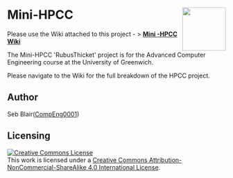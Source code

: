 # Mini-HPCC <img align="right" width="100" height="100" src="https://github.com/CompEng0001/Mini-HPCC/blob/master/Media/Logos/RubusThicket.bmp">                                                              

Please use the Wiki attached to this project - > **[Mini -HPCC Wiki](https://github.com/CompEng0001/Mini-HPCC/wiki)**

The Mini-HPCC 'RubusThicket' project is for the Advanced Computer Engineering course at the University of Greenwich. 

Please navigate to the Wiki for the full breakdown of the HPCC project.

## Author
Seb Blair([CompEng0001](https://github.com/CompEng0001))


## Licensing 
<a rel="license" href="http://creativecommons.org/licenses/by-nc-sa/4.0/">
<img alt="Creative Commons License" style="border-width:0" src="https://i.creativecommons.org/l/by-nc-sa/4.0/88x31.png" /></a><br />
This work is licensed under a <a rel="license" href="http://creativecommons.org/licenses/by-nc-sa/4.0/">Creative Commons Attribution-NonCommercial-ShareAlike 4.0 International License</a>.
